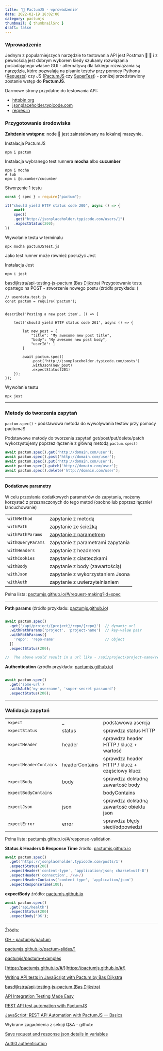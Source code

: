 ```yaml
---
title: '🤝 PactumJS - wprowadzenie'
date: 2022-02-19 18:02:00
category: pactumjs
thumbnail: { thumbnailSrc }
draft: false
---
```


### Wprowadzenie

Jednym z popularniejszych narzędzie to testowania API jest Postman 🚀 📮 i z pewnością jest dobrym wyborem kiedy szukamy rozwiązania posiadającego własne GUI - alternatywą dla takiego rozwiązania są narzędzia, które pozwalają na pisanie testów przy pomocy Pythona ([Requests](https://docs.python-requests.org/en/latest/)) czy JS ([PactumJS](https://pactumjs.com/) czy [SuperTest](https://github.com/visionmedia/supertest)) - poniżej przedstawiony zostanie wstęp do **PactumJS**.

Darmowe strony przydatne do testowania API: 
* [httpbin.org](http://httpbin.org/)
* [jsonplaceholder.typicode.com](https://jsonplaceholder.typicode.com/)
* [reqres.in](https://reqres.in/)


### Przygotowanie środowiska

**Założenie wstępne**: node 📂  jest zainstalowany na lokalnej maszynie.

Instalacja PactumJS

    npm i pactum

Instalacja wybranego test runnera **mocha** albo **cucumber**

    npm i mocha
    # lub
    npm i @cucumber/cucumber

Stworzenie 1 testu

```js
const { spec } = require("pactum");

it("should yield HTTP status code 200", async () => {
    await
    spec()
    .get("http://jsonplaceholder.typicode.com/users/1")
    .expectStatus(200);
})
```

Wywołanie testu w terminalu

    npx mocha pactumJSTest.js

Jako test runner może również posłużyć Jest

Instalacja Jest

    npm i jest

[basdijkstra/api-testing-js-pactum (Bas Dijkstra)](https://github.com/basdijkstra/api-testing-js-pactum)
Przygotowanie testu opartego na POST - stworzenie nowego postu (źródło przykładu: )

```JS
// userdata.test.js
const pactum = require('pactum');


describe('Posting a new post item', () => {

    test('should yield HTTP status code 201', async () => {

        let new_post = {
            "title": "My awesome new post title",
            "body": "My awesome new post body",
            "userId": 1
        }

        await pactum.spec()
            .post('http://jsonplaceholder.typicode.com/posts')
            .withJson(new_post)
            .expectStatus(201)
    });
});
```
Wywołanie testu

    npx jest


---
### Metody do tworzenia zapytań

`pactum.spec()` - podstawowa metoda do wywoływania testów przy pomocy pactumJS

Podstawowe metody do tworzenia zapytań get/post/put/delete/patch wykorzystujemy poprzez łączenie z główną metodą `pactum.spec()`

```js
await pactum.spec().get('http://domain.com/user');
await pactum.spec().post('http://domain.com/user');
await pactum.spec().put('http://domain.com/user');
await pactum.spec().patch('http://domain.com/user');
await pactum.spec().delete('http://domain.com/user');
```
----
#### Dodatkowe parametry

W celu przesłania dodatkowych parametrów do zapytania, możemy korzystać z przeznaczonych do tego metod (osobno lub poprzez łącznie/łańcuchowanie)


|  |  | 
|---|---|
| `withMethod` | zapytanie z metodą | 
| `withPath` | zapytanie ze ścieżką | 
| `withPathParams` | [zapytanie z parametrem](https://pactumjs.github.io/#/request-making?id=path-params) |
| `withQueryParams` | zapytanie z parametrami zapytania |
| `withHeaders` | zapytanie z headerem |
| `withCookies` | zapytanie z ciasteczkami |
| `withBody` | zapytanie z body (zawartością) |
| `withJson` | zapytanie z wykorzystaniem Jsona |
| `withAuth` | zapytanie z uwierzytelnianiem |

Pełna lista: [pactumjs.github.io/#/request-making?id=spec](https://pactumjs.github.io/#/request-making?id=spec)



---
**Path params** (źródło przykładu: [pactumjs.github.io](https://pactumjs.github.io/#/request-making?id=path-params))

```js

await pactum.spec()
  .get('/api/project/{project}/repo/{repo}')  // dynamic url
  .withPathParams('project', 'project-name')  // key-value pair
  .withPathParams({
    'repo': 'repo-name'                       // object
  })
  .expectStatus(200);

//  The above would result in a url like - /api/project/project-name/repo/repo-name
```

**Authentication** (źródło przykładu: [pactumjs.github.io](https://pactumjs.github.io/#/request-making?id=username-amp-password))

```js

await pactum.spec()
  .get('some-url')
  .withAuth('my-username', 'super-secret-password')
  .expectStatus(200);

```



---
### Walidacja zapytań

| | | |
|---|---|---|
| `expect` | _ | podstawowa asercja |
|`expectStatus`|	status	|sprawdza status HTTP|
|`expectHeader`|	header|	sprawdza header HTTP / klucz + wartość|
|`expectHeaderContains`|	headerContains|	sprawdza header HTTP / klucz + częściowy klucz|
|`expectBody`|	body	|sprawdza dokładną zawartość body|
|`expectBodyContains`|	|bodyContains	|sprawdza czy body zawiera wartość|
|`expectJson`|	json	|sprawdza dokładną zawartość obiektu json|
|`expectError`|	error	|sprawdza błędy sieci/odpowiedzi|

Pełna lista: [pactumjs.github.io/#/response-validation](https://pactumjs.github.io/#/response-validation)

**Status & Headers & Response Time** źródło: [pactumjs.github.io](https://pactumjs.github.io/#/response-validation?id=status-amp-headers-amp-response-time)
```js
await pactum.spec()
  .get('https://jsonplaceholder.typicode.com/posts/1')
  .expectStatus(200)
  .expectHeader('content-type', 'application/json; charset=utf-8')
  .expectHeader('connection', /\w+/)
  .expectHeaderContains('content-type', 'application/json')
  .expectResponseTime(100);
```

**expectBody** źródło: [pactumjs.github.io](https://pactumjs.github.io/#/response-validation?id=expectbody)
```js
await pactum.spec()
  .get('api/health')
  .expectStatus(200)
  .expectBody('OK');
```


---
Źródła: 

[GH - pactumjs/pactum](https://github.com/pactumjs/pactum)

[pactumjs.github.io/pactum-slides/1](https://pactumjs.github.io/pactum-slides/1)

[pactumjs/pactum-examples](https://github.com/pactumjs/pactum-examples)

[https://pactumjs.github.io/#/](https://pactumjs.github.io/#/)

[Writing API tests in JavaScript with Pactum by Bas Dijkstra](https://www.ontestautomation.com/writing-api-tests-in-javascript-with-pactum/)

[basdijkstra/api-testing-js-pactum (Bas Dijkstra)](https://github.com/basdijkstra/api-testing-js-pactum)

[API Integration Testing Made Easy](https://dev.to/asaianudeep/api-integration-testing-made-easy-1lcp)

[REST API test automation with PactumJS](https://www.zeljkovic.sh/rest-api-test-automation-with-pactumjs/)

[JavaScript: REST API Automation with PactumJS — Basics](https://asaianudeep.medium.com/javascript-rest-api-automation-with-pactumjs-basics-7247adf5ecf9)

Wybrane zagadnienia z sekcji Q&A - github:

[Save request and response json details in variables](https://github.com/pactumjs/pactum/discussions/81)

[Auth0 authentication](https://github.com/pactumjs/pactum/issues/79)